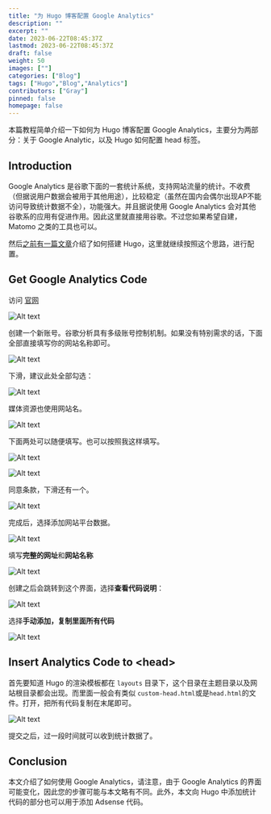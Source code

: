 ```yaml
---
title: "为 Hugo 博客配置 Google Analytics"
description: ""
excerpt: ""
date: 2023-06-22T08:45:37Z
lastmod: 2023-06-22T08:45:37Z
draft: false
weight: 50
images: [""]
categories: ["Blog"]
tags: ["Hugo","Blog","Analytics"]
contributors: ["Gray"]
pinned: false
homepage: false
---
```


本篇教程简单介绍一下如何为 Hugo 博客配置 Google Analytics，主要分为两部分：关于 Google Analytic，以及 Hugo 如何配置 head 标签。


## Introduction

Google Analytics 是谷歌下面的一套统计系统，支持网站流量的统计。不收费（但据说用户数据会被用于其他用途），比较稳定（虽然在国内会偶尔出现AP不能访问导致统计数据不全），功能强大。并且据说使用 Google Analytics 会对其他谷歌系的应用有促进作用。因此这里就直接用谷歌。不过您如果希望自建，Matomo 之类的工具也可以。

然后[之前有一篇文章](https://vpslog.net/blog/%E5%80%9F%E5%8A%A9%E4%BA%91%E5%BC%80%E5%8F%91%E5%B9%B3%E5%8F%B0%E5%92%8C%E9%A2%84%E9%85%8D%E7%BD%AE%E7%9A%84%E5%8D%9A%E5%AE%A2%E7%B3%BB%E7%BB%9F%E4%B8%80%E9%94%AE%E6%90%AD%E5%BB%BA%E4%B8%AA%E4%BA%BA%E5%8D%9A%E5%AE%A2-codespace-hugo/)介绍了如何搭建 Hugo，这里就继续按照这个思路，进行配置。

## Get Google Analytics Code

访问 [官网](https://analytics.google.com/analytics/web/provision/#/provision)

![Alt text](image.png)

创建一个新账号。谷歌分析具有多级账号控制机制。如果没有特别需求的话，下面全部直接填写你的网站名称即可。

![Alt text](image-11.png)

下滑，建议此处全部勾选：

![Alt text](image-2.png)

媒体资源也使用网站名。

![Alt text](image-3.png)

下面两处可以随便填写。也可以按照我这样填写。

![Alt text](image-4.png)

![Alt text](image-5.png)

同意条款，下滑还有一个。

![Alt text](image-6.png)

完成后，选择添加网站平台数据。

![Alt text](image-7.png)

填写**完整的网址**和**网站名称**

![Alt text](image-8.png)

创建之后会跳转到这个界面，选择**查看代码说明**：

![Alt text](image-9.png)

选择**手动添加，复制里面所有代码**

![Alt text](image-10.png)

## Insert Analytics Code to \<head\>

首先要知道 Hugo 的渲染模板都在 `layouts` 目录下，这个目录在主题目录以及网站根目录都会出现。而里面一般会有类似 `custom-head.html`或是`head.html`的文件。打开，把所有代码复制在末尾即可。

![Alt text](image-12.png)

提交之后，过一段时间就可以收到统计数据了。 


## Conclusion

本文介绍了如何使用 Google Analytics，请注意，由于 Google Analytics 的界面可能变化，因此您的步骤可能与本文略有不同。此外，本文向 Hugo 中添加统计代码的部分也可以用于添加 Adsense 代码。

